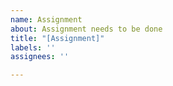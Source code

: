 ```yaml
---
name: Assignment
about: Assignment needs to be done
title: "[Assignment]"
labels: ''
assignees: ''

---
```



